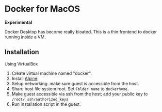 # Docker for MacOS
**Experimental**

Docker Desktop has become really bloated.
This is a thin frontend to docker running inside a VM.


## Installation

Using VirtualBox

1. Create virtual machine named "docker".
2. Install [Alpine](https://wiki.alpinelinux.org/wiki/Installation).
3. Setup networking: make sure guest is accessible from the host.
4. Share host file system root. Set `Folder name` to `dockerhome`.
5. Make guest accessible via ssh from the host; add your public key to `/root/.ssh/authorized_keys`
6. Run installation script in the guest.
